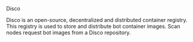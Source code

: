 

Disco

Disco is an open-source, decentralized and distributed container registry. This registry is used to store and distribute bot container images. Scan nodes request bot images from a Disco repository.


